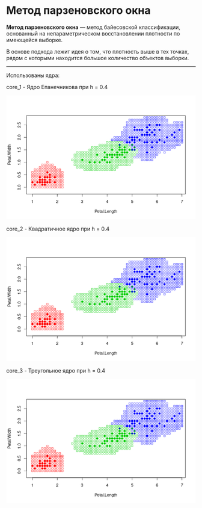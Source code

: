 # Метод парзеновского окна

**Метод парзеновского окна** — метод байесовской классификации, основанный на непараметрическом восстановлении плотности по имеющейся выборке.

В основе подхода лежит идея о том, что плотность выше в тех точках, рядом с которыми находится большое количество объектов выборки. 

---
Использованы ядра:

core_1 - Ядро Епанечникова при h = 0.4

![Ну нет ее и все! Отстань!](/PW/PW.png)

core_2 - Квадратичное ядро при h = 0.4

![Ну нет ее и все! Отстань!](/PW/PW.png)

core_3 - Треугольное ядро при h = 0.4

![Ну нет ее и все! Отстань!](/PW/PW.png)
